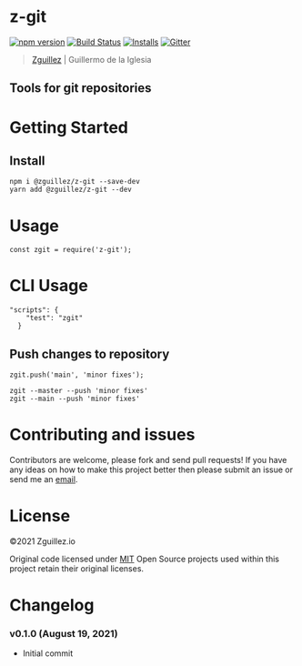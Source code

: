 # z-git

[![npm version](https://badge.fury.io/js/z-git.svg)](https://badge.fury.io/js/z-git)
[![Build Status](https://travis-ci.org/zguillez/z-git.svg?branch=master)](https://travis-ci.org/zguillez/z-git)
[![Installs](https://img.shields.io/npm/dt/z-git.svg)](https://coveralls.io/r/zguillez/z-git)
[![Gitter](https://badges.gitter.im/zguillez/z-git.svg)](https://gitter.im/zguillez/z-git?utm_source=badge&utm_medium=badge&utm_campaign=pr-badge&utm_content=badge)

> [Zguillez](https://zguillez.io) | Guillermo de la Iglesia

## Tools for git repositories

# Getting Started

## Install

```
npm i @zguillez/z-git --save-dev
yarn add @zguillez/z-git --dev
```

# Usage

```
const zgit = require('z-git');
```

# CLI Usage

```
"scripts": {
    "test": "zgit"
  }
```

## Push changes to repository

```
zgit.push('main', 'minor fixes');
```

```
zgit --master --push 'minor fixes'
zgit --main --push 'minor fixes'
```

# Contributing and issues

Contributors are welcome, please fork and send pull requests! If you have any ideas on how to make this project better then please submit an issue or send me an [email](mailto:mail@zguillez.io).

# License

©2021 Zguillez.io

Original code licensed under [MIT](https://en.wikipedia.org/wiki/MIT_License) Open Source projects used within this project retain their original licenses.

# Changelog

### v0.1.0 (August 19, 2021)

* Initial commit
